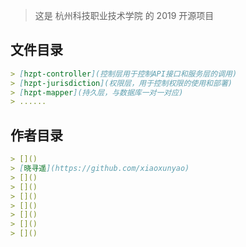 > 这是 杭州科技职业技术学院 的 2019 开源项目

## 文件目录
```markdown
> [hzpt-controller](控制层用于控制API接口和服务层的调用)
> [hzpt-jurisdiction](权限层，用于控制权限的使用和部署)
> [hzpt-mapper](持久层，与数据库一对一对应)
> ......
```

## 作者目录
```markdown
> []()
> [晓寻遥](https://github.com/xiaoxunyao)
> []()
> []()
> []()
> []()
> []()
> []()
> []()
```